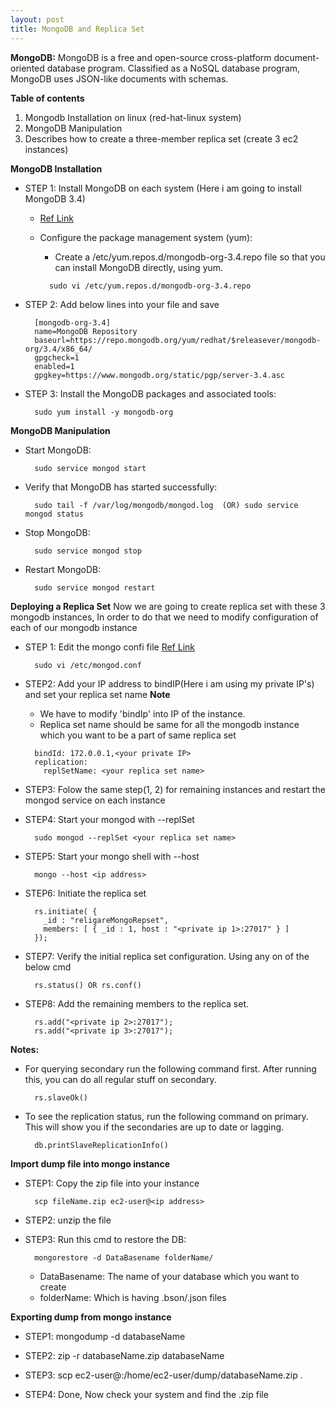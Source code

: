```yaml
---
layout: post
title: MongoDB and Replica Set
---
```


**MongoDB:**
MongoDB is a free and open-source cross-platform document-oriented database program. Classified as a NoSQL database program, MongoDB uses JSON-like documents with schemas.

**Table of contents**

  1. Mongodb Installation on linux (red-hat-linux system)
  2. MongoDB Manipulation
  3. Describes how to create a three-member replica set (create 3 ec2 instances)


**MongoDB Installation**


* STEP 1: Install MongoDB on each system (Here i am going to install MongoDB 3.4)
  - [Ref Link](https://docs.mongodb.com/manual/tutorial/install-mongodb-on-red-hat/)
  - Configure the package management system (yum):
    - Create a /etc/yum.repos.d/mongodb-org-3.4.repo file so that you can install MongoDB directly, using yum.
    
    ```
      sudo vi /etc/yum.repos.d/mongodb-org-3.4.repo
    ```
* STEP 2: Add below lines into your file and save
  
  ```
    [mongodb-org-3.4]
    name=MongoDB Repository
    baseurl=https://repo.mongodb.org/yum/redhat/$releasever/mongodb-org/3.4/x86_64/
    gpgcheck=1
    enabled=1
    gpgkey=https://www.mongodb.org/static/pgp/server-3.4.asc
  ```
* STEP 3: Install the MongoDB packages and associated tools:

  ```
    sudo yum install -y mongodb-org
  ```

**MongoDB Manipulation**
  
  - Start MongoDB:
    
    ```
      sudo service mongod start
    ```
  - Verify that MongoDB has started successfully:
    
    ```
      sudo tail -f /var/log/mongodb/mongod.log  (OR) sudo service mongod status
    ```
  - Stop MongoDB:
    
    ```
      sudo service mongod stop
    ```
  - Restart MongoDB:
    
    ```
      sudo service mongod restart
    ```

**Deploying a Replica Set**
Now we are going to create replica set with these 3 mongodb instances, In order to do that we need to modify configuration of each of our mongodb instance

* STEP 1: Edit the mongo confi file [Ref Link](https://docs.mongodb.com/manual/tutorial/deploy-replica-set/)

  ```
    sudo vi /etc/mongod.conf
  ```

* STEP2: Add your IP address to bindIP(Here i am using my private IP's) and set your replica set name
    **Note**
    - We have to modify 'bindIp' into IP of the instance.
    - Replica set name should be same for all the mongodb instance which you want to be a part of same replica set

    ```
      bindId: 172.0.0.1,<your private IP>
      replication:
        replSetName: <your replica set name>
    ```

* STEP3: Folow the same step(1, 2) for remaining instances and restart the mongod service on each instance
  
* STEP4: Start your mongod with --replSet
    
  ```
    sudo mongod --replSet <your replica set name>
  ```

* STEP5: Start your mongo shell with --host
  
  ```
    mongo --host <ip address>
  ```

* STEP6: Initiate the replica set

  ```
    rs.initiate( {
      _id : "religareMongoRepset",
      members: [ { _id : 1, host : "<private ip 1>:27017" } ]
    });
  ```
  
* STEP7: Verify the initial replica set configuration. Using any on of the below cmd
    
  ```
    rs.status() OR rs.conf()
  ```
  
* STEP8: Add the remaining members to the replica set.
  
  ```
    rs.add("<private ip 2>:27017");
    rs.add("<private ip 3>:27017");
  ```

**Notes:**

* For querying secondary run the following command first. After running this, you can do all regular stuff on secondary.
  
  ```
    rs.slaveOk()
  ```
* To see the replication status, run the following command on primary. This will show you if the secondaries are up to date or lagging.
    
  ```
    db.printSlaveReplicationInfo()
  ```

**Import dump file into mongo instance**

* STEP1: Copy the zip file into your instance
  
  ```
    scp fileName.zip ec2-user@<ip address>
  ```
* STEP2: unzip the file
* STEP3: Run this cmd to restore the DB:
  
  ```
    mongorestore -d DataBasename folderName/
  ```
  - DataBasename: The name of your database which you want to create
  - folderName: Which is having .bson/.json files


**Exporting dump from mongo instance**

* STEP1: mongodump -d databaseName

* STEP2: zip -r databaseName.zip databaseName

* STEP3: scp ec2-user@<ip address>:/home/ec2-user/dump/databaseName.zip .

* STEP4: Done, Now check your system and find the .zip file
    